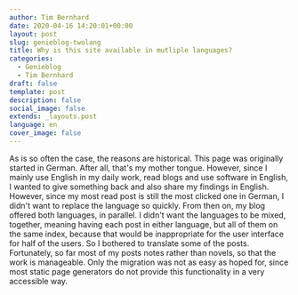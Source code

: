 ```yaml
---
author: Tim Bernhard
date: 2020-04-16 14:20:01+00:00
layout: post
slug: genieblog-twolang
title: Why is this site available in mutliple languages?
categories:
  - Genieblog
  - Tim Bernhard
draft: false
template: post
description: false
social_image: false
extends: _layouts.post
language: en
cover_image: false
---
```


As is so often the case, the reasons are historical.
This page was originally started in German.
After all, that's my mother tongue.
However, since I mainly use English in my daily work, read blogs and use software in English,
I wanted to give something back and also share my findings in English.
However, since my most read post is still the most clicked one in German,
I didn't want to replace the language so quickly.
From then on, my blog offered both languages, in parallel.
I didn't want the languages to be mixed, together,
meaning having each post in either language, but all of them on the same index,
because that would be inappropriate for the user interface for half of the users.
So I bothered to translate some of the posts.
Fortunately, so far most of my posts notes rather than novels, so that the work is manageable.
Only the migration was not as easy as hoped for, since most
static page generators do not provide this functionality in a very accessible way.
